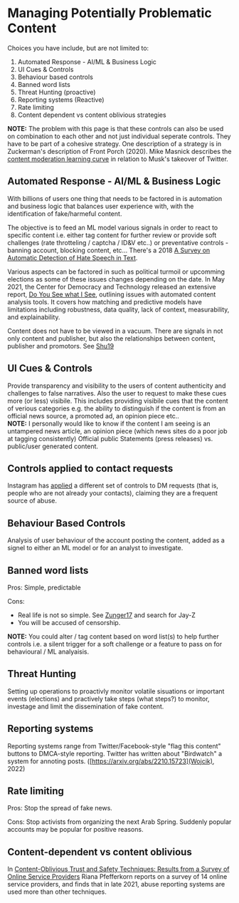 # Managing Potentially Problematic Content

Choices you have include, but are not limited to:


1. Automated Response - AI/ML & Business Logic
2. UI Cues & Controls
3. Behaviour based controls
4. Banned word lists
5. Threat Hunting (proactive) 
6. Reporting systems (Reactive)
7. Rate limiting
8. Content dependent vs content oblivious strategies

**NOTE:** The problem with this page is that these controls can also be used on combination to each other and not just individual seperate controls. They have to be part of a cohesive strategy. One description of a strategy is in Zuckerman's description of Front Porch (2020). Mike Masnick describes the [content moderation learning curve](https://www.techdirt.com/2022/11/02/hey-elon-let-me-help-you-speed-run-the-content-moderation-learning-curve/) in relation to Musk's takeover of Twitter.



## Automated Response - AI/ML & Business Logic
With billions of users one thing that needs to be factored in is automation and business logic that balances user experience with, with the identification of fake/harmeful content.

The objective is to feed an ML model various signals in order to react to specific content i.e. either tag content for further review or provide soft challenges (rate throtteling / captcha / ID&V etc..) or preventative controls - banning account, blocking content, etc... There's a 2018 [A Survey on Automatic Detection of Hate Speech in Text](https://dl.acm.org/doi/10.1145/3232676). 

Various aspects can be factored in such as political turmoil or upcomming elections as some of these issues changes depending on the date. In May 2021, the Center for Democracy and Technology released an extensive report, [Do You See what I See](https://cdt.org/wp-content/uploads/2021/05/2021-05-18-Do-You-See-What-I-See-Capabilities-Limits-of-Automated-Multimedia-Content-Analysis-Full-Report-2033-FINAL.pdf), outlining issues with automated content analysis tools. It covers how matching and predictive models have limitations including robustness, data quality, lack of context, measurability, and explainability.

Content does not have to be viewed in a vacuum.  There are signals in not only content and publisher, but also the relationships between content, publisher and promotors.  See [Shu19](https://blog.acolyer.org/2019/02/13/beyond-news-contents-the-role-of-social-context-for-fake-news-detection/)

## UI Cues & Controls
Provide transparency and visibility to the users of content authenticity and challenges to false narratives. Also the user to request to make these cues more (or less) visibile. This includes providing visibile cues that the content of verious categories e.g. the ability to distinguish if the content is from an official news source, a promoted ad, an opinion piece etc..  
**NOTE:** I personally would like to know if the content I am seeing is an untampered news article, an opinion piece (which news sites do a poor job at tagging consistently) Official public Statements (press releases) vs. public/user generated content.

## Controls applied to contact requests
Instagram has [applied](https://about.instagram.com/blog/announcements/introducing-new-tools-to-protect-our-community-from-abuse) a different set of controls to DM requests (that is, people who are not already your contacts), claiming they are a frequent source of abuse.

## Behaviour Based Controls
Analysis of user behaviour of the account posting the content, added as a signel to either an ML model or for an analyst to investigate.


## Banned word lists
Pros: Simple, predictable

Cons: 
* Real life is not so simple.  See [Zunger17](https://medium.com/@yonatanzunger/asking-the-right-questions-about-ai-7ed2d9820c48) and search for Jay-Z
* You will be accused of censorship.  

**NOTE:** You could alter / tag content based on word list(s) to help further controls i.e. a silent trigger for a soft challenge or a feature to pass on for behavioural / ML analyaisis.

## Threat Hunting 
Setting up operations to proactivly monitor volatile sisuations or important events (elections) and practively take steps (what steps?) to monitor, investage and limit the dissemination of fake content.

## Reporting systems
Reporting systems range from Twitter/Facebook-style "flag this content" buttons to DMCA-style reporting. Twitter has written about "Birdwatch" a system for annoting posts. ([https://arxiv.org/abs/2210.15723](Wojcik), 2022)

## Rate limiting
Pros: Stop the spread of fake news.

Cons: Stop activists from organizing the next Arab Spring.  Suddenly popular accounts may be popular for positive reasons.

## Content-dependent vs content oblivious
In [Content-Oblivious Trust and Safety Techniques: Results from a Survey of Online Service Providers](https://papers.ssrn.com/sol3/papers.cfm?abstract_id=3920031) Riana Pfefferkorn reports on a survey of 14 online service providers, and finds that in late 2021, abuse reporting systems are used more than other techniques.

